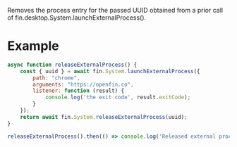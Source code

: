 Removes the process entry for the passed UUID obtained from a prior call of fin.desktop.System.launchExternalProcess().
# Example

```js
async function releaseExternalProcess() {
    const { uuid } = await fin.System.launchExternalProcess({
        path: "chrome",
        arguments: "https://openfin.co",
        listener: function (result) {
            console.log('the exit code', result.exitCode);
        }
    });
    return await fin.System.releaseExternalProcess(uuid);
}

releaseExternalProcess().then(() => console.log('Released external process.')).catch(err => console.error(err));
```